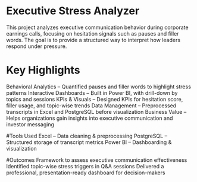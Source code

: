 # Executive Stress Analyzer
This project analyzes executive communication behavior during corporate earnings calls, focusing on hesitation signals such as pauses and filler words. The goal is to provide a structured way to interpret how leaders respond under pressure.

# Key Highlights
Behavioral Analytics – Quantified pauses and filler words to highlight stress patterns
Interactive Dashboards – Built in Power BI, with drill-down by topics and sessions
KPIs & Visuals – Designed KPIs for hesitation score, filler usage, and topic-wise trends
Data Management – Preprocessed transcripts in Excel and PostgreSQL before visualization
Business Value – Helps organizations gain insights into executive communication and investor messaging

#Tools Used
Excel – Data cleaning & preprocessing
PostgreSQL – Structured storage of transcript metrics
Power BI – Dashboarding & visualization

#Outcomes
Framework to assess executive communication effectiveness
Identified topic-wise stress triggers in Q&A sessions
Delivered a professional, presentation-ready dashboard for decision-makers
